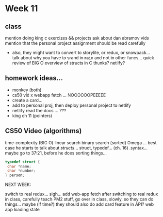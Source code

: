 # Week 11

## class

mention doing king c exercizes && projects
ask about dan abramov vids
mention that the personal project assignment should be read carefully
  - also, they might want to convert to storylite, or redux, or snowpack...
talk about why you have to srand in `main` and not in other funcs...
quick review of BIG O
overview of structs in C
thunks?
netlify?


## homework ideas...

- monkey (both)
- cs50 vid
x webapp fetch ... NOOOOOOPEEEEE
- create a card...
- add to personal proj, then deploy personal project to netlify
- netlify read the docs ... ???
- king ch 11 (pointers)


## CS50 Video (algorithms)

time-complexity (BIG O)
linear search
binary search (sorted)
Omega ...  best case
he starts to talk about _structs_...
struct, typedef... (ch. 16)
.syntax...
maybe go to 37:21, before he does sorting things...

```c
typedef struct {
 char *name;
 char *number;
} person;
```



NEXT WEEK:

switch to real redux... sigh...
add web-app fetch after switching to real redux
in class, carefully teach PM2 stuff, go over in class, slowly, so they can do things...
maybe (if time?) they should also do add card feature in API?
web app loading state
